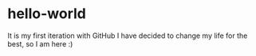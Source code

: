 # hello-world
It is my first iteration with GitHub
I have decided to change my life for the best, so I am here :)
